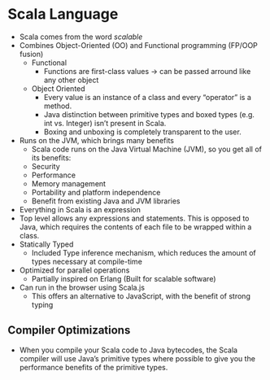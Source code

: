 # Scala Language

* Scala comes from the word *scalable*
* Combines Object-Oriented (OO) and Functional programming (FP/OOP fusion)
	* Functional
		* Functions are first-class values -> can be passed arround like any other object
	* Object Oriented
		* Every value is an instance of a class and every “operator” is a method.
		* Java distinction between primitive types and boxed types (e.g. int vs. Integer) isn’t present in Scala.
		* Boxing and unboxing is completely transparent to the user.
* Runs on the JVM, which brings many benefits
	* Scala code runs on the Java Virtual Machine (JVM), so you get all of its benefits:
	* Security
	* Performance
	* Memory management
	* Portability and platform independence
	* Benefit from existing Java and JVM libraries
* Everything in Scala is an expression
* Top level allows any expressions and statements. This is opposed to Java, which requires the contents of each file to be wrapped within a class.
* Statically Typed
	* Included Type inference mechanism, which reduces the amount of types necessary at compile-time
* Optimized for parallel operations
	* Partially inspired on Erlang (Built for scalable software)
* Can run in the browser using Scala.js
	* This offers an alternative to JavaScript, with the benefit of strong typing

## Compiler Optimizations
* When you compile your Scala code to Java bytecodes, the Scala compiler will use Java’s primitive types where possible to give you the performance benefits of the primitive types.